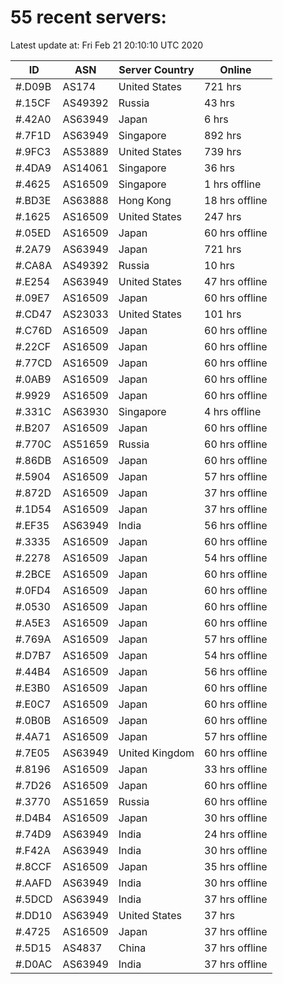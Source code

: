 # 55 recent servers:

Latest update at: Fri Feb 21 20:10:10 UTC 2020

| ID | ASN | Server Country | Online |
| -- | --- | -------------- | ------ |
| #.D09B | AS174 | United States | 721 hrs |
| #.15CF | AS49392 | Russia | 43 hrs |
| #.42A0 | AS63949 | Japan | 6 hrs |
| #.7F1D | AS63949 | Singapore | 892 hrs |
| #.9FC3 | AS53889 | United States | 739 hrs |
| #.4DA9 | AS14061 | Singapore | 36 hrs |
| #.4625 | AS16509 | Singapore | 1 hrs offline |
| #.BD3E | AS63888 | Hong Kong | 18 hrs offline |
| #.1625 | AS16509 | United States | 247 hrs |
| #.05ED | AS16509 | Japan | 60 hrs offline |
| #.2A79 | AS63949 | Japan | 721 hrs |
| #.CA8A | AS49392 | Russia | 10 hrs |
| #.E254 | AS63949 | United States | 47 hrs offline |
| #.09E7 | AS16509 | Japan | 60 hrs offline |
| #.CD47 | AS23033 | United States | 101 hrs |
| #.C76D | AS16509 | Japan | 60 hrs offline |
| #.22CF | AS16509 | Japan | 60 hrs offline |
| #.77CD | AS16509 | Japan | 60 hrs offline |
| #.0AB9 | AS16509 | Japan | 60 hrs offline |
| #.9929 | AS16509 | Japan | 60 hrs offline |
| #.331C | AS63930 | Singapore | 4 hrs offline |
| #.B207 | AS16509 | Japan | 60 hrs offline |
| #.770C | AS51659 | Russia | 60 hrs offline |
| #.86DB | AS16509 | Japan | 60 hrs offline |
| #.5904 | AS16509 | Japan | 57 hrs offline |
| #.872D | AS16509 | Japan | 37 hrs offline |
| #.1D54 | AS16509 | Japan | 37 hrs offline |
| #.EF35 | AS63949 | India | 56 hrs offline |
| #.3335 | AS16509 | Japan | 60 hrs offline |
| #.2278 | AS16509 | Japan | 54 hrs offline |
| #.2BCE | AS16509 | Japan | 60 hrs offline |
| #.0FD4 | AS16509 | Japan | 60 hrs offline |
| #.0530 | AS16509 | Japan | 60 hrs offline |
| #.A5E3 | AS16509 | Japan | 60 hrs offline |
| #.769A | AS16509 | Japan | 57 hrs offline |
| #.D7B7 | AS16509 | Japan | 54 hrs offline |
| #.44B4 | AS16509 | Japan | 56 hrs offline |
| #.E3B0 | AS16509 | Japan | 60 hrs offline |
| #.E0C7 | AS16509 | Japan | 60 hrs offline |
| #.0B0B | AS16509 | Japan | 60 hrs offline |
| #.4A71 | AS16509 | Japan | 57 hrs offline |
| #.7E05 | AS63949 | United Kingdom | 60 hrs offline |
| #.8196 | AS16509 | Japan | 33 hrs offline |
| #.7D26 | AS16509 | Japan | 60 hrs offline |
| #.3770 | AS51659 | Russia | 60 hrs offline |
| #.D4B4 | AS16509 | Japan | 30 hrs offline |
| #.74D9 | AS63949 | India | 24 hrs offline |
| #.F42A | AS63949 | India | 30 hrs offline |
| #.8CCF | AS16509 | Japan | 35 hrs offline |
| #.AAFD | AS63949 | India | 30 hrs offline |
| #.5DCD | AS63949 | India | 37 hrs offline |
| #.DD10 | AS63949 | United States | 37 hrs |
| #.4725 | AS16509 | Japan | 37 hrs offline |
| #.5D15 | AS4837 | China | 37 hrs offline |
| #.D0AC | AS63949 | India | 37 hrs offline |

